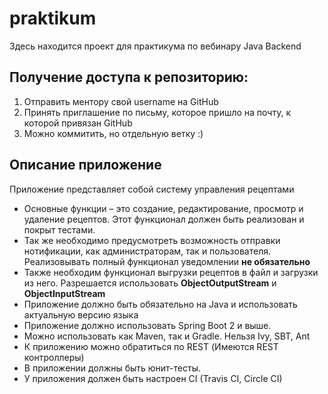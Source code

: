 # praktikum
Здесь находится проект для практикума по вебинару Java Backend

## Получение доступа к репозиторию:
1. Отправить ментору свой username на GitHub
2. Принять приглашение по письму, которое пришло на почту, к которой привязан GitHub
3. Можно коммитить, но отдельную ветку :)

## Описание приложение
Приложение представляет собой систему управления рецептами
* Основные функции – это создание, редактирование, просмотр и удаление рецептов. Этот функционал должен быть реализован  и покрыт тестами.
* Так же необходимо предусмотреть возможность отправки нотификации, как администраторам, так и пользователя. Реализовывать полный функционал уведомлении **не обязательно**
* Также необходим функционал выгрузки рецептов в файл и загрузки из него. Разрешается использовать **ObjectOutputStream** и **ObjectInputStream**
* Приложение должно быть обязательно на Java и использовать актуальную версию языка
* Приложение должно использовать Spring Boot 2 и выше. 
* Можно использовать как Maven, так и Gradle. Нельзя Ivy, SBT, Ant
* К приложению можно обратиться по REST (Имеются REST контроллеры)
* В приложении должны быть юнит-тесты.
* У приложения должен быть настроен CI (Travis CI, Circle CI) 
